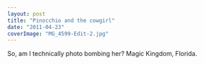 ```yaml
---
layout: post
title: "Pinocchio and the cowgirl"
date: "2011-04-23"
coverImage: "MG_4599-Edit-2.jpg"
---
```


So, am I technically photo bombing her? Magic Kingdom, Florida.
